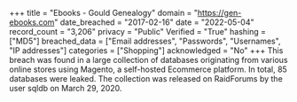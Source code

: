 +++
title = "Ebooks - Gould Genealogy"
domain = "https://gen-ebooks.com"
date_breached = "2017-02-16"
date = "2022-05-04"
record_count = "3,206"
privacy = "Public"
Verified = "True"
hashing = ["MD5"]
breached_data = ["Email addresses", "Passwords", "Usernames", "IP addresses"]
categories = ["Shopping"]
acknowledged = "No"
+++
This breach was found in a large collection of databases originating from various online stores using Magento, a self-hosted Ecommerce platform. In total, 85 databases were leaked. The collection was released on RaidForums by the user sqldb on March 29, 2020.
